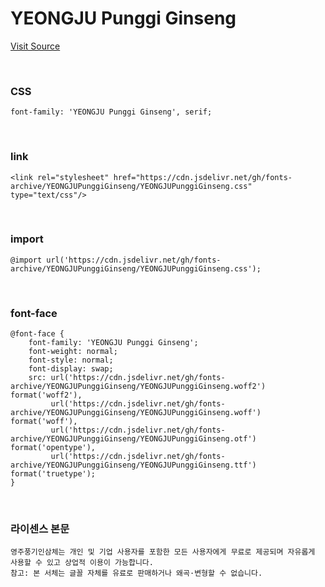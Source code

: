 # YEONGJU Punggi Ginseng

[Visit Source](https://www.yeongju.go.kr/open_content/main/page.do?mnu_uid=11611&)

&nbsp;

### CSS

```
font-family: 'YEONGJU Punggi Ginseng', serif;
```

&nbsp;

### link

```
<link rel="stylesheet" href="https://cdn.jsdelivr.net/gh/fonts-archive/YEONGJUPunggiGinseng/YEONGJUPunggiGinseng.css" type="text/css"/>
```

&nbsp;

### import

```
@import url('https://cdn.jsdelivr.net/gh/fonts-archive/YEONGJUPunggiGinseng/YEONGJUPunggiGinseng.css');
```

&nbsp;

### font-face

```
@font-face {
    font-family: 'YEONGJU Punggi Ginseng';
    font-weight: normal;
    font-style: normal;
    font-display: swap;
    src: url('https://cdn.jsdelivr.net/gh/fonts-archive/YEONGJUPunggiGinseng/YEONGJUPunggiGinseng.woff2') format('woff2'),
         url('https://cdn.jsdelivr.net/gh/fonts-archive/YEONGJUPunggiGinseng/YEONGJUPunggiGinseng.woff') format('woff'),
         url('https://cdn.jsdelivr.net/gh/fonts-archive/YEONGJUPunggiGinseng/YEONGJUPunggiGinseng.otf') format('opentype'),
         url('https://cdn.jsdelivr.net/gh/fonts-archive/YEONGJUPunggiGinseng/YEONGJUPunggiGinseng.ttf') format('truetype');
}
```

&nbsp;

### 라이센스 본문

```
영주풍기인삼체는 개인 및 기업 사용자를 포함한 모든 사용자에게 무료로 제공되며 자유롭게 사용할 수 있고 상업적 이용이 가능합니다.
참고: 본 서체는 글꼴 자체를 유료로 판매하거나 왜곡·변형할 수 없습니다.
```
